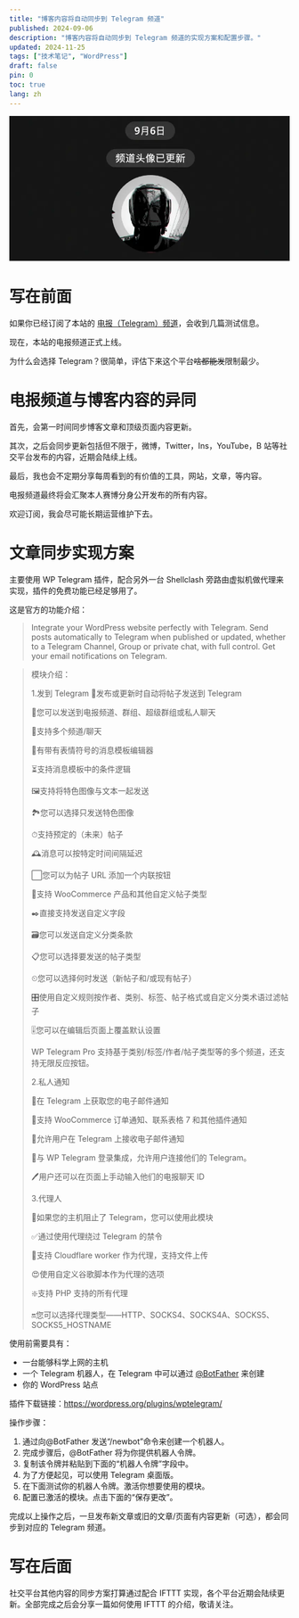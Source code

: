```yaml
---
title: "博客内容将自动同步到 Telegram 频道"
published: 2024-09-06
description: "博客内容将自动同步到 Telegram 频道的实现方案和配置步骤。"
updated: 2024-11-25
tags: ["技术笔记", "WordPress"]
draft: false
pin: 0
toc: true
lang: zh
---
```


![封面](./_images/博客内容将自动同步到%20Telegram%20频道-1754591621567.webp)

# 写在前面

如果你已经订阅了本站的 [电报（Telegram）频道](https://t.me/cg_artlab)，会收到几篇测试信息。

现在，本站的电报频道正式上线。

为什么会选择 Telegram？很简单，评估下来这个平台~~啥都能发~~限制最少。

# 电报频道与博客内容的异同

首先，会第一时间同步博客文章和顶级页面内容更新。

其次，之后会同步更新包括但不限于，微博，Twitter，Ins，YouTube，B 站等社交平台发布的内容，近期会陆续上线。

最后，我也会不定期分享每周看到的有价值的工具，网站，文章，等内容。

电报频道最终将会汇聚本人赛博分身公开发布的所有内容。

欢迎订阅，我会尽可能长期运营维护下去。

# 文章同步实现方案

主要使用 WP Telegram 插件，配合另外一台 Shellclash 旁路由虚拟机做代理来实现，插件的免费功能已经足够用了。

这是官方的功能介绍：

> Integrate your WordPress website perfectly with Telegram. Send posts automatically to Telegram when published or updated, whether to a Telegram Channel, Group or private chat, with full control. Get your email notifications on Telegram.

> 模块介绍：
>
> 1.发到 Telegram
> 📝发布或更新时自动将帖子发送到 Telegram
>
> 📢您可以发送到电报频道、群组、超级群组或私人聊天
>
> 👥支持多个频道/聊天
>
> 🙂有带有表情符号的消息模板编辑器
>
> ⏳支持消息模板中的条件逻辑
>
> 🖼支持将特色图像与文本一起发送
>
> 🏞您可以选择只发送特色图像
>
> ⏱支持预定的（未来）帖子
>
> 🕰消息可以按特定时间间隔延迟
>
> ⬜️您可以为帖子 URL 添加一个内联按钮
>
> 🛒支持 WooCommerce 产品和其他自定义帖子类型
>
> ✒️直接支持发送自定义字段
>
> 🗃您可以发送自定义分类条款
>
> 📋您可以选择要发送的帖子类型
>
> ⏲您可以选择何时发送（新帖子和/或现有帖子）
>
> 🎛使用自定义规则按作者、类别、标签、帖子格式或自定义分类术语过滤帖子
>
> 🎚您可以在编辑后页面上覆盖默认设置
>
> WP Telegram Pro 支持基于类别/标签/作者/帖子类型等的多个频道，还支持无限反应按钮。
>
> 2.私人通知
>
> 📧在 Telegram 上获取您的电子邮件通知
>
> 🔔支持 WooCommerce 订单通知、联系表格 7 和其他插件通知
>
> 🔕允许用户在 Telegram 上接收电子邮件通知
>
> 🔐与 WP Telegram 登录集成，允许用户连接他们的 Telegram。
>
> 🖊用户还可以在页面上手动输入他们的电报聊天 ID
>
> 3.代理人
>
> 🚫如果您的主机阻止了 Telegram，您可以使用此模块
>
> ✅通过使用代理绕过 Telegram 的禁令
>
> 🚀支持 Cloudflare worker 作为代理，支持文件上传
>
> 😍使用自定义谷歌脚本作为代理的选项
>
> ❇️支持 PHP 支持的所有代理
>
> 🔛您可以选择代理类型——HTTP、SOCKS4、SOCKS4A、SOCKS5、SOCKS5_HOSTNAME

使用前需要具有：

- 一台能够科学上网的主机
- 一个 Telegram 机器人，在 Telegram 中可以通过 [@BotFather](https://t.me/BotFather) 来创建
- 你的 WordPress 站点

插件下载链接：https://wordpress.org/plugins/wptelegram/

操作步骤：

1. 通过向@BotFather 发送“/newbot”命令来创建一个机器人。
2. 完成步骤后，@BotFather 将为你提供机器人令牌。
3. 复制该令牌并粘贴到下面的“机器人令牌”字段中。
4. 为了方便起见，可以使用 Telegram 桌面版。
5. 在下面测试你的机器人令牌。激活你想要使用的模块。
6. 配置已激活的模块。点击下面的“保存更改”。

完成以上操作之后，一旦发布新文章或旧的文章/页面有内容更新（可选），都会同步到对应的 Telegram 频道。

# 写在后面

社交平台其他内容的同步方案打算通过配合 IFTTT 实现，各个平台近期会陆续更新。全部完成之后会分享一篇如何使用 IFTTT 的介绍，敬请关注。
